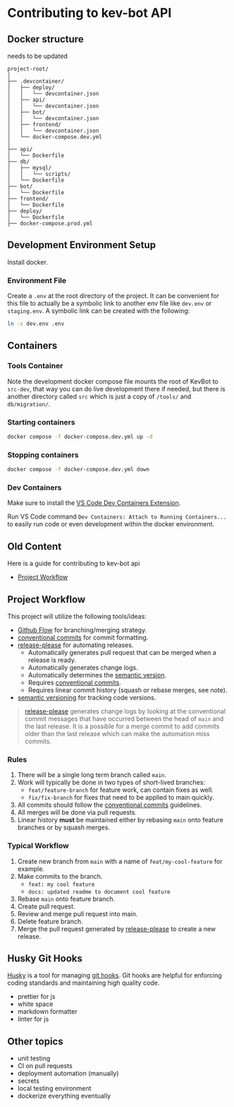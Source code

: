 # Contributing to kev-bot API

## Docker structure

needs to be updated

```text
project-root/
│
├── .devcontainer/
│   ├── deploy/
│   │   └── devcontainer.json
│   ├── api/
│   │   └── devcontainer.json
│   ├── bot/
│   │   └── devcontainer.json
│   ├── frontend/
│   │   └── devcontainer.json
│   └── docker-compose.dev.yml
│
├── api/
│   └── Dockerfile
├── db/
│   ├── mysql/
│   │   └── scripts/
│   └── Dockerfile
├── bot/
│   └── Dockerfile
├── frontend/
│   └── Dockerfile
├── deploy/
│   └── Dockerfile
├── docker-compose.prod.yml

```

## Development Environment Setup

Install docker.

### Environment File

Create a `.env` at the root directory of the project. It can be convenient for this file to actually be a symbolic link to another env file like `dev.env` or `staging.env`. A symbolic link can be created with the following:

```sh
ln -s dev.env .env
```

## Containers

### Tools Container

Note the development docker compose file mounts the root of KevBot to `src-dev`, that way you can do live development there if needed, but there is another directory called `src` which is just a copy of `/tools/` and `db/migration/`.

### Starting containers

```sh
docker compose -f docker-compose.dev.yml up -d
```

### Stopping containers

```sh
docker compose -f docker-compose.dev.yml down
```

### Dev Containers

Make sure to install the [VS Code Dev Containers Extension](https://code.visualstudio.com/docs/devcontainers/containers).

Run VS Code command `Dev Containers: Attach to Running Containers...` to easily run code or even development within the docker environment.

## Old Content

Here is a guide for contributing to kev-bot api

- [Project Workflow](#project-workflow)

## <a name="project-workflow"></a> Project Workflow

This project will utilize the following tools/ideas:

- [Github Flow][github-flow] for branching/merging strategy.
- [conventional commits][conventional-commits] for commit formatting.
- [release-please][release-please] for automating releases.
  - Automatically generates pull request that can be merged when a release is ready.
  - Automatically generates change logs.
  - Automatically determines the [semantic version][sem-ver].
  - Requires [conventional commits][conventional-commits].
  - Requires linear commit history (squash or rebase merges, see note).
- [semantic versioning][sem-ver] for tracking code versions.

> [release-please][release-please] generates change logs by looking at the conventional commit messages that have occurred between the head of `main` and the last release. It is a possible for a merge commit to add commits older than the last release which can make the automation miss commits.

### Rules

1. There will be a single long term branch called `main`.
2. Work will typically be done in two types of short-lived branches:
   - `feat/feature-branch` for feature work, can contain fixes as well.
   - `fix/fix-branch` for fixes that need to be applied to main quickly.
3. All commits should follow the [conventional commits][conventional-commits] guidelines.
4. All merges will be done via pull requests.
5. Linear history **must** be maintained either by rebasing `main` onto feature branches or by squash merges.

### Typical Workflow

1. Create new branch from `main` with a name of `feat/my-cool-feature` for example.
2. Make commits to the branch.
   - `feat: my cool feature`
   - `docs: updated readme to document cool feature`
3. Rebase `main` onto feature branch.
4. Create pull request.
5. Review and merge pull request into main.
6. Delete feature branch.
7. Merge the pull request generated by [release-please][release-please] to create a new release.

## <a name="husky-git-hooks"></a> Husky Git Hooks

[Husky][husky] is a tool for managing [git hooks][git-hooks]. Git hooks are helpful for enforcing coding standards and maintaining high quality code.

- prettier for js
- white space
- markdown formatter
- linter for js

## Other topics

- unit testing
- CI on pull requests
- deployment automation (manually)
- secrets
- local testing environment
- dockerize everything eventually

[husky]: https://typicode.github.io/husky/#/
[git-hooks]: https://git-scm.com/book/en/v2/Customizing-Git-Git-Hooks
[github-flow]: https://docs.github.com/en/get-started/quickstart/github-flow
[conventional-commits]: https://www.conventionalcommits.org/en/v1.0.0/
[release-please]: https://github.com/google-github-actions/release-please-action
[sem-ver]: https://semver.org/
